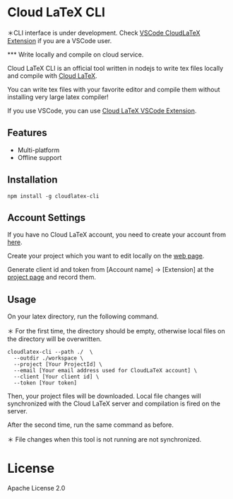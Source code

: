 # Cloud LaTeX CLI

＊CLI interface is under development. Check [VSCode CloudLaTeX Extension](https://github.com/cloudlatex-team/cloudlatex-vscode-extension/tree/master) if you are a VSCode user.

*** Write locally and compile on cloud service.

Cloud LaTeX CLI is an official tool written in nodejs to write tex files locally and compile with [Cloud LaTeX](https://cloudlatex.io/).

You can write tex files with your favorite editor and compile them without installing very large latex compiler!

If you use VSCode, you can use [Cloud LaTeX VSCode Extension](https://github.com/cloudlatex-team/cloudlatex-vscode-extension).

## Features
- Multi-platform
- Offline support


## Installation
```
npm install -g cloudlatex-cli
```

## Account Settings
If you have no Cloud LaTeX account, you need to create your account from [here](https://cloudlatex.io/).

Create your project which you want to edit locally on the [web page](https://cloudlatex.io/projects). 

Generate client id and token from [Account name] -> [Extension] at the [project page](https://cloudlatex.io/projects) and record them.


## Usage
On your latex directory, run the following command.

＊ For the first time, the directory should be empty, otherwise local files on the directory will be overwritten.
```
cloudlatex-cli --path ./  \
  --outdir ./workspace \
  --project [Your ProjectId] \
  --email [Your email address used for CloudLaTeX account] \
  --client [Your client id] \
  --token [Your token] 
```


Then, your project files will be downloaded.
Local file changes will synchronized with the Cloud LaTeX server and compilation is fired on the server.

After the second time, run the same command as before.

＊ File changes when this tool is not running are not synchronized.

# License
Apache License 2.0
